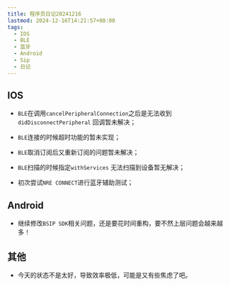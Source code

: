 ```yaml
---
title: 程序员日记20241216
lastmod: 2024-12-16T14:21:57+08:00
tags:
  - IOS
  - BLE
  - 蓝牙
  - Android
  - Sip
  - 日记
---
```







## IOS

* `BLE`在调用`cancelPeripheralConnection`之后是无法收到 `didDisconnectPeripheral` 回调暂未解决；
* `BLE`连接的时候超时功能的暂未实现；
* `BLE`取消订阅后又重新订阅的问题暂未解决；
* `BLE`扫描的时候指定`withServices` 无法扫描到设备暂无解决；

*  初次尝试`NRE CONNECT`进行蓝牙辅助测试；

  

## Android

* 继续修改`BSIP SDK`相关问题，还是要花时间重构，要不然上层问题会越来越多！



## 其他

* 今天的状态不是太好，导致效率极低，可能是又有些焦虑了吧。
